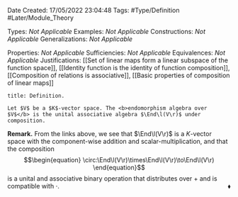 <div class="topSpace"></div>

Date Created: 17/05/2022 23:04:48
Tags: #Type/Definition #Later/Module_Theory

Types: <i>Not Applicable</i>
Examples: <i>Not Applicable</i>
Constructions: <i>Not Applicable</i>
Generalizations: <i>Not Applicable</i>

Properties: <i>Not Applicable</i>
Sufficiencies: <i>Not Applicable</i>
Equivalences: <i>Not Applicable</i>
Justifications: [[Set of linear maps form a linear subspace of the function space]], [[Identity function is the identity of function composition]], [[Composition of relations is associative]], [[Basic properties of composition of linear maps]]

``` ad-Definition
title: Definition.

Let $V$ be a $K$-vector space. The <b>endomorphism algebra over $V$</b> is the unital associative algebra $\End\l(V\r)$ under composition.

```

<b>Remark.</b> From the links above, we see that $\End\l(V\r)$ is a $K$-vector space with the component-wise addition and scalar-multiplication, and that the composition
$$\begin{equation}
    \circ:\End\l(V\r)\times\End\l(V\r)\to\End\l(V\r)
\end{equation}$$
is a unital and associative binary operation that distributes over $+$ and is compatible with $\cdot$.<span style="float:right;">$\blacklozenge$</span>
